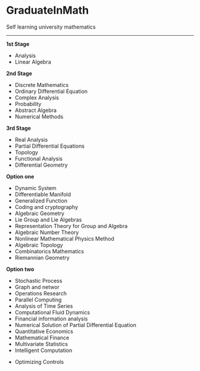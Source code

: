 # GraduateInMath
Self learning university mathematics

---


**1st Stage**
  - Analysis
  - Linear Algebra
  
**2nd Stage**
  - Discrete Mathematics
  - Ordinary Differential Equation
  - Complex Analysis
  - Probability
  - Abstract Algebra
  - Numerical Methods
 
**3rd Stage**
 - Real Analysis
 - Partial Differential Equations
 - Topology
 - Functional Analysis
 - Differential Geometry


**Option one**
  - Dynamic System
  - Differentiable Manifold
  - Generalized Function	
  - Coding and cryptography
  - Algebraic Geometry
  - Lie Group and Lie Algebras
  - Representation Theory for Group and Algebra
  - Algebraic Number Theory
  - Nonlinear Mathematical Physics Method
  - Algebraic Topology
  - Combinatorics Mathematics
  - Riemannian Geometry

**Option two**
  - Stochastic Process
  - Graph and networ
  - Operations Research
  - Parallel Computing
  - Analysis of Time Series
  - Computational Fluid Dynamics
  - Financial information analysis
  - Numerical Solution of Partial Differential Equation
  - Quantitative Economics
  - Mathematical Finance
  - Multivariate Statistics
  - Intelligent Computation
  * Optimizing Controls

